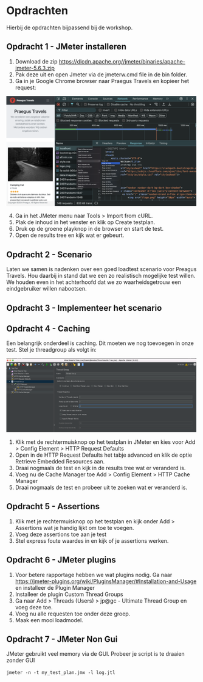 # Opdrachten

Hierbij de opdrachten bijpassend bij de workshop.

## Opdracht 1 - JMeter installeren

1. Download de zip https://dlcdn.apache.org//jmeter/binaries/apache-jmeter-5.6.3.zip
2. Pak deze uit en open Jmeter via de jmeterw.cmd file in de bin folder.
3. Ga in je Google Chrome browser naar Praegus Travels en kopieer het request:

[<img src="curl.png" width="500"/>](curl.png)

4. Ga in het JMeter menu naar Tools > Import from cURL.
5. Plak de inhoud in het venster en klik op Create testplan.
6. Druk op de groene playknop in de browser en start de test.
7. Open de results tree en kijk wat er gebeurt.

## Opdracht 2 - Scenario

Laten we samen is nadenken over een goed loadtest scenario voor Preagus Travels. Hou daarbij in stand dat we een zo realistisch mogelijke test willen. We houden even in het achterhoofd dat we zo waarheidsgetrouw een eindgebruiker willen nabootsen.

## Opdracht 3 - Implementeer het scenario

## Opdracht 4 - Caching

Een belangrijk onderdeel is caching. Dit moeten we nog toevoegen in onze test. Stel je threadgroup als volgt in:

[<img src="Threadgroup.png" width="500"/>](Threadgroup.png)

1. Klik met de rechtermuisknop op het testplan in JMeter en kies voor Add > Config Element > HTTP Request Defaults
2. Open in de HTTP Request Defaults het tabje advanced en klik de optie Retrieve Embedded Resources aan.
3. Draai nogmaals de test en kijk in de results tree wat er veranderd is.
4. Voeg nu de Cache Manager toe Add > Config Element > HTTP Cache Manager
5. Draai nogmaals de test en probeer uit te zoeken wat er veranderd is.

## Opdracht 5 - Assertions

1. Klik met je rechtermuisknop op het testplan en kijk onder Add > Assertions wat je handig lijkt om toe te voegen.
2. Voeg deze assertions toe aan je test
3. Stel express foute waardes in en kijk of je assertions werken.

## Opdracht 6 - JMeter plugins

1. Voor betere rapportage hebben we wat plugins nodig. Ga naar https://jmeter-plugins.org/wiki/PluginsManager/#Installation-and-Usage en installeer de Plugin Manager
2. Installeer de plugin Custom Thread Groups
3. Ga naar Add > Threads (Users) > jp@gc - Ultimate Thread Group en voeg deze toe.
4. Voeg nu alle requesten toe onder deze groep.
5. Maak een mooi loadmodel.

## Opdracht 7 - JMeter Non Gui

JMeter gebruikt veel memory via de GUI. Probeer je script is te draaien zonder GUI

`jmeter -n -t my_test_plan.jmx -l log.jtl`
